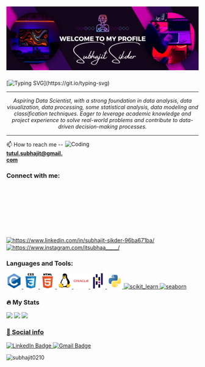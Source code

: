 <h1 align="center">
 <img src="GitHub Banner.png" />
</h1>

[![Typing SVG](https://readme-typing-svg.herokuapp.com?duration=10000&center=true&vCenter=true&width=800&height=30&lines=Hello+this+is+Subhajit+Sikder%2C+Welcome+to+my+Github+page.)](https://git.io/typing-svg)

---
<p align="center"> <i>Aspiring Data Scientist, with a strong foundation in data analysis, data visualization, data processing, some statistical analysis, data modeling and classification techniques. Eager to leverage academic knowledge and project experience to solve real-world problems and contribute to data-driven decision-making processes.</i> </p>

---
<img align="right" alt="Coding" width="350" height="250" src="https://cdn.dribbble.com/users/1162077/screenshots/3848914/programmer.gif">

📫 How to reach me -- **tutul.subhajit@gmail.com**

<h3 align="left">Connect with me:</h3>
<p align="left">
<a href="https://linkedin.com/in/https://www.linkedin.com/in/subhajit-sikder-96ba671ba/" target="blank"><img align="center" src="https://raw.githubusercontent.com/rahuldkjain/github-profile-readme-generator/master/src/images/icons/Social/linked-in-alt.svg" alt="https://www.linkedin.com/in/subhajit-sikder-96ba671ba/" height="30" width="40" /></a>
<a href="https://instagram.com/https://www.instagram.com/itsubhaa_____/" target="blank"><img align="center" src="https://raw.githubusercontent.com/rahuldkjain/github-profile-readme-generator/master/src/images/icons/Social/instagram.svg" alt="https://www.instagram.com/itsubhaa_____/" height="30" width="40" /></a>
</p>

<h3 align="left">Languages and Tools:</h3>
<p align="left"> <a href="https://www.cprogramming.com/" target="_blank" rel="noreferrer"> <img src="https://raw.githubusercontent.com/devicons/devicon/master/icons/c/c-original.svg" alt="c" width="40" height="40"/> </a> <a href="https://www.w3schools.com/css/" target="_blank" rel="noreferrer"> <img src="https://raw.githubusercontent.com/devicons/devicon/master/icons/css3/css3-original-wordmark.svg" alt="css3" width="40" height="40"/> </a> <a href="https://www.w3.org/html/" target="_blank" rel="noreferrer"> <img src="https://raw.githubusercontent.com/devicons/devicon/master/icons/html5/html5-original-wordmark.svg" alt="html5" width="40" height="40"/> </a> <a href="https://www.linux.org/" target="_blank" rel="noreferrer"> <img src="https://raw.githubusercontent.com/devicons/devicon/master/icons/linux/linux-original.svg" alt="linux" width="40" height="40"/> </a> <a href="https://www.oracle.com/" target="_blank" rel="noreferrer"> <img src="https://raw.githubusercontent.com/devicons/devicon/master/icons/oracle/oracle-original.svg" alt="oracle" width="40" height="40"/> </a> <a href="https://pandas.pydata.org/" target="_blank" rel="noreferrer"> <img src="https://raw.githubusercontent.com/devicons/devicon/2ae2a900d2f041da66e950e4d48052658d850630/icons/pandas/pandas-original.svg" alt="pandas" width="40" height="40"/> </a> <a href="https://www.python.org" target="_blank" rel="noreferrer"> <img src="https://raw.githubusercontent.com/devicons/devicon/master/icons/python/python-original.svg" alt="python" width="40" height="40"/> </a> <a href="https://scikit-learn.org/" target="_blank" rel="noreferrer"> <img src="https://upload.wikimedia.org/wikipedia/commons/0/05/Scikit_learn_logo_small.svg" alt="scikit_learn" width="40" height="40"/> </a> <a href="https://seaborn.pydata.org/" target="_blank" rel="noreferrer"> <img src="https://seaborn.pydata.org/_images/logo-mark-lightbg.svg" alt="seaborn" width="40" height="40"/> </a> </p>

### 🔥 My Stats 

<img width="400" src="https://github-readme-stats.vercel.app/api?username=subhajit0210&count_private=true&show_icons=true&theme=react"/> <img width="425" src="https://streak-stats.demolab.com/?user=subhajit0210&theme=react" />
<img width="830" src="https://github-readme-activity-graph.vercel.app/graph?username=subhajit0210&bg_color=21232a&color=a8eeff&line=61dafb&point=f0fcff&area=true&hide_border=false" />
<a href="https://github.com/subhajit0210/github-stats">
<!--<img width="400" src="https://subhajit0210.github.io/github-stats.github.io/generated/overview.svg#gh-dark-mode-only" />
<img width="400" src="https://subhajit0210.github.io/github-stats.github.io/generated/languages.svg#gh-dark-mode-only" />-->

### 🔗 Social info

<div id="badges">
    <a href="https://www.linkedin.com/in/subhajit-sikder-96ba671ba/">
    <img src="https://img.shields.io/badge/LinkedIn-blue?style=for-the-badge&logo=linkedin&logoColor=white" alt="LinkedIn Badge"/>
    </a>
    <a href="https://mail.google.com/mail/u/0/?fs=1&tf=cm&to=creator.gl01@gmail.com">
    <img src="https://img.shields.io/badge/Gmail-D14836?style=for-the-badge&logo=gmail&logoColor=white" alt="Gmail Badge"/>
    </a>
</div>

<p align="left"> <img src="https://komarev.com/ghpvc/?username=subhajit0210&label=Profile%20views&color=0e75b6&style=flat" alt="subhajit0210" />
